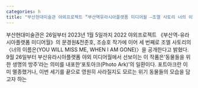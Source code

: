 ```yaml
---
categories: h
title: "부산현대미술관 야외프로젝트 “부산역유라시아플랫폼 미디어월 –조엘 사토리 너의 이름은”"
---
```

부산현대미술관은 26일부터 2023년 1월 5일까지 2022 야외프로젝트 《부산역-유라시아플랫폼 미디어월》의 문경원&전준호, 조승호 작가에 이어 세 번째로 조엘 사토리의 〈너의 이름은(YOU WILL MISS ME, WHEN I AM GONE)〉을 공개한다고 밝혔다. 9월 26일부터 부산유라시아플랫폼 야외 미디어월에서 선보이는 이 작품은‘동물들을 위한 생명의 방주’라는 의미를 내포한‘포토아크(Photo Ark)’의 일환이다. 포트아크란 이미 멸종했거나, 이번 세기를 끝으로 영원히 사라질지도 모르는 위기 동물들의 모습을 담고자 하는